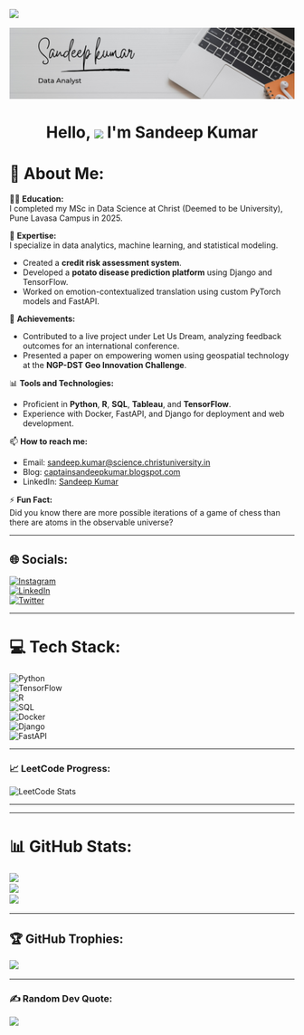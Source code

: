 [![](https://visitcount.itsvg.in/api?id=sandeepkumar3869&icon=0&color=0)](https://visitcount.itsvg.in)

![logo](https://github.com/sandeepkumar3869/sandeepkumar3869/blob/main/1.png)

<h1 align="center"> Hello, <img src="https://media.giphy.com/media/l2JHRhAtnJSDNJ2py/giphy.gif" style="height:30px; vertical-align:middle;"/> I'm Sandeep Kumar</h1>

# 💫 About Me:
👨‍🎓 **Education:**  
I completed my MSc in Data Science at Christ (Deemed to be University), Pune Lavasa Campus in 2025.

🌱 **Expertise:**  
I specialize in data analytics, machine learning, and statistical modeling.  
- Created a **credit risk assessment system**.  
- Developed a **potato disease prediction platform** using Django and TensorFlow.  
- Worked on emotion-contextualized translation using custom PyTorch models and FastAPI.

🎯 **Achievements:**  
- Contributed to a live project under Let Us Dream, analyzing feedback outcomes for an international conference.  
- Presented a paper on empowering women using geospatial technology at the **NGP-DST Geo Innovation Challenge**.

📊 **Tools and Technologies:**  
- Proficient in **Python**, **R**, **SQL**, **Tableau**, and **TensorFlow**.  
- Experience with Docker, FastAPI, and Django for deployment and web development.

📫 **How to reach me:**  
- Email: sandeep.kumar@science.christuniversity.in  
- Blog: [captainsandeepkumar.blogspot.com](https://captainsandeepkumar.blogspot.com)  
- LinkedIn: [Sandeep Kumar](https://www.linkedin.com/in/sandeep-kumar-2a4246238/)

⚡ **Fun Fact:**  
Did you know there are more possible iterations of a game of chess than there are atoms in the observable universe?

---

## 🌐 Socials:
[![Instagram](https://img.shields.io/badge/Instagram-%23E4405F.svg?logo=Instagram&logoColor=white)](https://instagram.com/sandeepkumar__._)  
[![LinkedIn](https://img.shields.io/badge/LinkedIn-%230077B5.svg?logo=linkedin&logoColor=white)](https://linkedin.com/in/sandeep-kumar-2a4246238/)  
[![Twitter](https://img.shields.io/badge/Twitter-%231DA1F2.svg?logo=Twitter&logoColor=white)](https://twitter.com/@sandeep92419369)

---

# 💻 Tech Stack:
![Python](https://img.shields.io/badge/python-3670A0?style=for-the-badge&logo=python&logoColor=ffdd54)  
![TensorFlow](https://img.shields.io/badge/TensorFlow-%23FF6F00.svg?style=for-the-badge&logo=TensorFlow&logoColor=white)  
![R](https://img.shields.io/badge/R-276DC3?style=for-the-badge&logo=r&logoColor=white)  
![SQL](https://img.shields.io/badge/SQL-4479A1?style=for-the-badge&logo=sqlite&logoColor=white)  
![Docker](https://img.shields.io/badge/Docker-2496ED?style=for-the-badge&logo=docker&logoColor=white)  
![Django](https://img.shields.io/badge/Django-092E20?style=for-the-badge&logo=django&logoColor=white)  
![FastAPI](https://img.shields.io/badge/FastAPI-009688?style=for-the-badge&logo=fastapi&logoColor=white)

---

### 📈 LeetCode Progress:
![LeetCode Stats](https://leetcode-stats-card.vercel.app/?username=SKSANDY2396&theme=dark)

---
---

# 📊 GitHub Stats:
![](https://github-readme-stats.vercel.app/api?username=sandeepkumar3869&theme=dark&hide_border=false&include_all_commits=true&count_private=true)  
![](https://github-readme-streak-stats.herokuapp.com/?user=sandeepkumar3869&theme=dark&hide_border=false)  
![](https://github-readme-stats.vercel.app/api/top-langs/?username=sandeepkumar3869&theme=dark&hide_border=false&include_all_commits=true&count_private=true&layout=compact)

---

## 🏆 GitHub Trophies:
![](https://github-profile-trophy.vercel.app/?username=sandeepkumar3869&theme=juicyfresh&no-frame=true&no-bg=false&margin-w=4)

---

### ✍️ Random Dev Quote:
![](https://quotes-github-readme.vercel.app/api?type=horizontal&theme=radical)

<!-- Proudly created with GPRM ( https://gprm.itsvg.in ) -->
